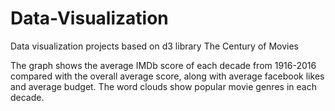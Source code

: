 # Data-Visualization
Data visualization projects based on d3 library
The Century of Movies

The graph shows the average IMDb score of each decade from 1916-2016 compared with the overall average score, along with average facebook likes and average budget. The word clouds show popular movie genres in each decade.
